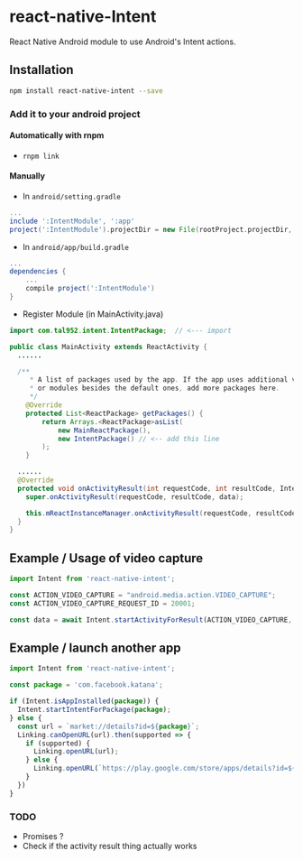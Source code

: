 # react-native-Intent
React Native Android module to use Android's Intent actions.

## Installation

```bash
npm install react-native-intent --save
```
### Add it to your android project

#### Automatically with rnpm
* `rnpm link`

#### Manually
* In `android/setting.gradle`

```gradle
...
include ':IntentModule', ':app'
project(':IntentModule').projectDir = new File(rootProject.projectDir, '../node_modules/react-native-intent')
```

* In `android/app/build.gradle`

```gradle
...
dependencies {
    ...
    compile project(':IntentModule')
}
```

* Register Module (in MainActivity.java)

```java
import com.tal952.intent.IntentPackage;  // <--- import

public class MainActivity extends ReactActivity {
  ......

  /**
     * A list of packages used by the app. If the app uses additional views
     * or modules besides the default ones, add more packages here.
     */
    @Override
    protected List<ReactPackage> getPackages() {
        return Arrays.<ReactPackage>asList(
            new MainReactPackage(),
            new IntentPackage() // <-- add this line
        );
    }

  ......
  @Override
  protected void onActivityResult(int requestCode, int resultCode, Intent data) { // <------ add this method to your MainActivity class
    super.onActivityResult(requestCode, resultCode, data);

    this.mReactInstanceManager.onActivityResult(requestCode, resultCode, data);
  }
}
```

## Example / Usage of video capture
```javascript
import Intent from 'react-native-intent';

const ACTION_VIDEO_CAPTURE = "android.media.action.VIDEO_CAPTURE";
const ACTION_VIDEO_CAPTURE_REQUEST_ID = 20001;

const data = await Intent.startActivityForResult(ACTION_VIDEO_CAPTURE, ACTION_VIDEO_CAPTURE_REQUEST_ID);
```


## Example / launch another app
```javascript
import Intent from 'react-native-intent';

const package = 'com.facebook.katana';

if (Intent.isAppInstalled(package)) {
  Intent.startIntentForPackage(package);
} else {
  const url = `market://details?id=${package}`;
  Linking.canOpenURL(url).then(supported => {
    if (supported) {
      Linking.openURL(url);
    } else {
      Linking.openURL(`https://play.google.com/store/apps/details?id=${package}`);
    }
  })
}

```


### TODO
* Promises ?
* Check if the activity result thing actually works
